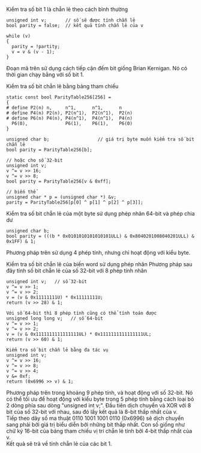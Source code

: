 Kiểm tra số bit 1 là chẵn lẻ theo cách bình thường
```
unsigned int v;       // số sẽ được tính chẵn lẻ
bool parity = false;  // kết quả tính chẵn lẻ của v

while (v)
{
  parity = !partity;
  v = v & (v - 1);
}
```
Đoạn mã trên sử dụng cách tiếp cận đếm bit giống Brian Kernigan. Nó có thời gian chạy bằng với số bit 1.

Kiểm tra số bit chẵn lẻ bằng bảng tham chiếu
```
static const bool ParityTable256[256] =
{
# define P2(n) n,     n^1,      n^1,      n
# define P4(n) P2(n), P2(n^1),  P2(n^1),  P2(n)
# define P6(n) P4(n), P4(n^1),  P4(n^1),  P4(n)
  P6(0),              P6(1),    P6(1),    P6(0)
}

unsigned char b;                  // giá trị byte muốn kiểm tra số bit chẵn lẻ
bool parity = ParityTable256[b];

// hoặc cho số 32-bit
unsigned int v;
v ^= v >> 16;
v ^= v >> 8;
bool parity = ParityTable256[v & 0xff];

// biến thể
unsigned char * p = (unsigned char *) &v;
parity = ParityTable256[p[0] ^ p[1] ^ p[2] ^ p[3]];   
```
Kiểm tra số bit chẵn lẻ của một byte sử dụng phép nhân 64-bit và phép chia dư
```
unsigned char b;
bool parity = (((b * 0x0101010101010101ULL) & 0x8040201008040201ULL) & 0x1FF) & 1;
```
Phương pháp trên sử dụng 4 phép tính, nhưng chỉ hoạt động với kiểu byte.

Kiểm tra số bit chẵn lẻ của biến word sử dụng phép nhân
Phương pháp sau đây tính số bit chẵn lẻ của số 32-bit với 8 phép tính nhân
```
unsigned int v;   // số 32-bit
v ^= v >> 1;
v ^= v >> 2;
v = (v & 0x11111111U) * 0x11111111U;
return (v >> 28) & 1;

Với số 64-bit thì 8 phép tính cũng có thể tính toán được
unsigned long long v;   // số 64-bit
v ^= v >> 1;
v ^= v >> 2;
v = (v & 0x1111111111111111UL) * 0x1111111111111111UL;
return (v >> 60) & 1;

Kiểm tra số bit chẵn lẻ bằng đa tác vụ
unsigned int v;
v ^= v >> 16;
v ^= v >> 8;
v ^= v >> 4;
v &= 0xf;
return (0x6996 >> v) & 1;
```
Phương pháp trên trong khoảng 9 phép tính, và hoạt động với số 32-bit. Nó có thể tối ưu để hoạt động với kiểu byte trong 5 phép tính bằng cách loại bỏ 2 dòng phía sau dòng "unsigned int v;". Đầu tiên dịch chuyển và XOR với 8 bit của số 32-bit với nhau, sau đó lấy kết quả là 8-bit thấp nhất của v.  
Tiếp theo dãy số ma thuật 0110 1001 1001 0110 (0x6996) sẽ dịch chuyển sang phải bởi giá trị biểu diễn bởi những bit thấp nhất. Con số giống như chữ ký 16-bit của bảng tham chiếu vị trí chẵn lẻ tính bởi 4-bit thấp nhất của v.  
Kết quả sẽ trả về tính chẵn lẻ của các bit 1.
